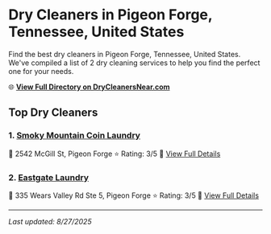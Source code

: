 # Dry Cleaners in Pigeon Forge, Tennessee, United States

Find the best dry cleaners in Pigeon Forge, Tennessee, United States. We've compiled a list of 2 dry cleaning services to help you find the perfect one for your needs.

🌐 **[View Full Directory on DryCleanersNear.com](https://drycleanersnear.com/city/US/Tennessee/Pigeon%20Forge)**

## Top Dry Cleaners

### 1. [Smoky Mountain Coin Laundry](https://drycleanersnear.com/dryCleaner/686492ad19eecc1ffc8c65f0/smoky-mountain-coin-laundry)
📍 2542 McGill St, Pigeon Forge
⭐ Rating: 3/5
🔗 [View Full Details](https://drycleanersnear.com/dryCleaner/686492ad19eecc1ffc8c65f0/smoky-mountain-coin-laundry)

### 2. [Eastgate Laundry](https://drycleanersnear.com/dryCleaner/686492ad19eecc1ffc8c6700/eastgate-laundry)
📍 335 Wears Valley Rd Ste 5, Pigeon Forge
⭐ Rating: 3/5
🔗 [View Full Details](https://drycleanersnear.com/dryCleaner/686492ad19eecc1ffc8c6700/eastgate-laundry)


---

*Last updated: 8/27/2025*

